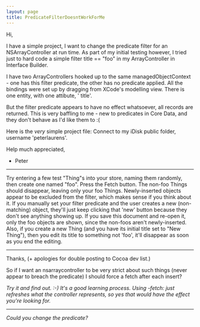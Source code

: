 ```yaml
---
layout: page
title: PredicateFilterDoesntWorkForMe
---
```




Hi,

I have a simple project, I want to change the predicate filter for an NSArrayController at run time. As part of my initial testing however, I tried just to hard code a simple filter     title == "foo" in my ArrayController in Interface Builder.

I have two ArrayControllers hooked up to the same managedObjectContext - one has this filter predicate, the other has no predicate applied. All the bindings were set up by dragging from XCode's modelling view. There is one entity, with one attibute, '    title'.

But the filter predicate appears to have no effect whatsoever, all records are returned. This is very baffling to me - new to predicates in Core Data, and they don't behave as I'd like them to :(

Here is the *very* simple project file: Connect to my iDisk public folder, username 'peterlaurens'.

Help much appreciated,

- Peter

----

Try entering a few test "Thing"s into your store, naming them randomly, then create one named "foo". Press the Fetch button. The non-foo Things should disappear, leaving only your foo Things. Newly-inserted objects appear to be excluded from the filter, which makes sense if you think about it. If you manually set your filter predicate and the user creates a new (non-matching) object, they'll just keep clicking that 'new' button because they don't see anything showing up. If you save this document and re-open it, only the foo objects are shown, since the non-foos aren't newly-inserted. Also, if you create a new Thing (and you have its initial title set to "New Thing"), then you edit its title to something not 'foo', it'll disappear as soon as you end the editing.

----

Thanks, (+ apologies for double posting to Cocoa dev list.)

So if I want an nsarraycontroller to be very strict about such things (never appear to breach the predicate) I should force a fetch after each insert?

*Try it and find out. :-) It's a good learning process. Using -fetch: just refreshes what the controller represents, so yes that would have the effect you're looking for.*

----

*Could you change the predicate?*

